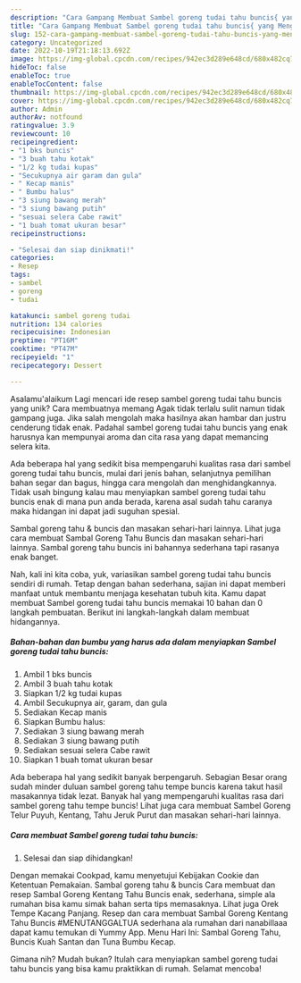 ```yaml
---
description: "Cara Gampang Membuat Sambel goreng tudai tahu buncis{ yang Menggugah Selera"
title: "Cara Gampang Membuat Sambel goreng tudai tahu buncis{ yang Menggugah Selera"
slug: 152-cara-gampang-membuat-sambel-goreng-tudai-tahu-buncis-yang-menggugah-selera
category: Uncategorized
date: 2022-10-19T21:18:13.692Z
image: https://img-global.cpcdn.com/recipes/942ec3d289e648cd/680x482cq70/sambel-goreng-tudai-tahu-buncis-foto-resep-utama.jpg
hideToc: false
enableToc: true
enableTocContent: false
thumbnail: https://img-global.cpcdn.com/recipes/942ec3d289e648cd/680x482cq70/sambel-goreng-tudai-tahu-buncis-foto-resep-utama.jpg
cover: https://img-global.cpcdn.com/recipes/942ec3d289e648cd/680x482cq70/sambel-goreng-tudai-tahu-buncis-foto-resep-utama.jpg
author: Admin
authorAv: notfound
ratingvalue: 3.9
reviewcount: 10
recipeingredient:
- "1 bks buncis"
- "3 buah tahu kotak"
- "1/2 kg tudai kupas"
- "Secukupnya air garam dan gula"
- " Kecap manis"
- " Bumbu halus"
- "3 siung bawang merah"
- "3 siung bawang putih"
- "sesuai selera Cabe rawit"
- "1 buah tomat ukuran besar"
recipeinstructions:

- "Selesai dan siap dinikmati!"
categories:
- Resep
tags:
- sambel
- goreng
- tudai

katakunci: sambel goreng tudai 
nutrition: 134 calories
recipecuisine: Indonesian
preptime: "PT16M"
cooktime: "PT47M"
recipeyield: "1"
recipecategory: Dessert

---
```



Asalamu'alaikum Lagi mencari ide resep sambel goreng tudai tahu buncis yang unik? Cara membuatnya memang Agak tidak terlalu sulit namun tidak gampang juga. Jika salah mengolah maka hasilnya akan hambar dan justru cenderung tidak enak. Padahal sambel goreng tudai tahu buncis yang enak harusnya kan mempunyai aroma dan cita rasa yang dapat memancing selera kita.


Ada beberapa hal yang sedikit bisa mempengaruhi kualitas rasa dari sambel goreng tudai tahu buncis, mulai dari jenis bahan, selanjutnya pemilihan bahan segar dan bagus, hingga cara mengolah dan menghidangkannya. Tidak usah bingung kalau mau menyiapkan sambel goreng tudai tahu buncis enak di mana pun anda berada, karena asal sudah tahu caranya maka hidangan ini dapat jadi suguhan spesial.

Sambal goreng tahu &amp; buncis dan masakan sehari-hari lainnya. Lihat juga cara membuat Sambal Goreng Tahu Buncis dan masakan sehari-hari lainnya. Sambal goreng tahu buncis ini bahannya sederhana tapi rasanya enak banget.


Nah, kali ini kita coba, yuk, variasikan sambel goreng tudai tahu buncis sendiri di rumah. Tetap dengan bahan sederhana, sajian ini dapat memberi manfaat untuk membantu menjaga kesehatan tubuh kita. Kamu dapat membuat Sambel goreng tudai tahu buncis memakai 10 bahan dan 0 langkah pembuatan. Berikut ini langkah-langkah dalam membuat hidangannya.

<!--inarticleads1-->

##### Bahan-bahan dan bumbu yang harus ada dalam menyiapkan Sambel goreng tudai tahu buncis:

1. Ambil 1 bks buncis
1. Ambil 3 buah tahu kotak
1. Siapkan 1/2 kg tudai kupas
1. Ambil Secukupnya air, garam, dan gula
1. Sediakan  Kecap manis
1. Siapkan  Bumbu halus:
1. Sediakan 3 siung bawang merah
1. Sediakan 3 siung bawang putih
1. Sediakan sesuai selera Cabe rawit
1. Siapkan 1 buah tomat ukuran besar


Ada beberapa hal yang sedikit banyak berpengaruh. Sebagian Besar orang sudah minder duluan sambel goreng tahu tempe buncis karena takut hasil masakannya tidak lezat. Banyak hal yang mempengaruhi kualitas rasa dari sambel goreng tahu tempe buncis! Lihat juga cara membuat Sambel Goreng Telur Puyuh, Kentang, Tahu Jeruk Purut dan masakan sehari-hari lainnya. 

<!--inarticleads2-->

##### Cara membuat Sambel goreng tudai tahu buncis:


1. Selesai dan siap dihidangkan!

Dengan memakai Cookpad, kamu menyetujui Kebijakan Cookie dan Ketentuan Pemakaian. Sambal goreng tahu &amp; buncis Cara membuat dan resep Sambal Goreng Kentang Tahu Buncis enak, sederhana, simple ala rumahan bisa kamu simak bahan serta tips memasaknya. Lihat juga Orek Tempe Kacang Panjang. Resep dan cara membuat Sambal Goreng Kentang Tahu Buncis #MENUTANGGALTUA sederhana ala rumahan dari nanabillaaa dapat kamu temukan di Yummy App. Menu Hari Ini: Sambal Goreng Tahu, Buncis Kuah Santan dan Tuna Bumbu Kecap. 

Gimana nih? Mudah bukan? Itulah cara menyiapkan sambel goreng tudai tahu buncis yang bisa kamu praktikkan di rumah. Selamat mencoba!
